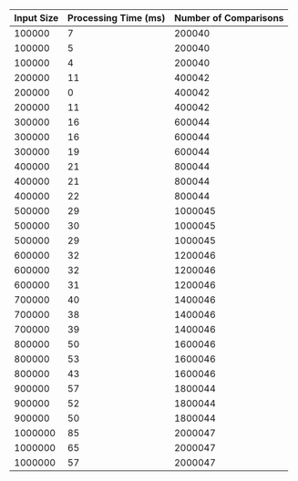 | Input Size | Processing Time (ms) | Number of Comparisons |
| ---------- | -------------------- | --------------------- |
| 100000 | 7 | 200040
| 100000 | 5 | 200040
| 100000 | 4 | 200040
| 200000 | 11 | 400042
| 200000 | 0 | 400042
| 200000 | 11 | 400042
| 300000 | 16 | 600044
| 300000 | 16 | 600044
| 300000 | 19 | 600044
| 400000 | 21 | 800044
| 400000 | 21 | 800044
| 400000 | 22 | 800044
| 500000 | 29 | 1000045
| 500000 | 30 | 1000045
| 500000 | 29 | 1000045
| 600000 | 32 | 1200046
| 600000 | 32 | 1200046
| 600000 | 31 | 1200046
| 700000 | 40 | 1400046
| 700000 | 38 | 1400046
| 700000 | 39 | 1400046
| 800000 | 50 | 1600046
| 800000 | 53 | 1600046
| 800000 | 43 | 1600046
| 900000 | 57 | 1800044
| 900000 | 52 | 1800044
| 900000 | 50 | 1800044
| 1000000 | 85 | 2000047
| 1000000 | 65 | 2000047
| 1000000 | 57 | 2000047
